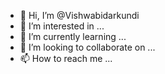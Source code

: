 - 👋 Hi, I’m @Vishwabidarkundi
- 👀 I’m interested in ...
- 🌱 I’m currently learning ...
- 💞️ I’m looking to collaborate on ...
- 📫 How to reach me ...

<!---
Vishwabidarkundi/Vishwabidarkundi is a ✨ special ✨ repository because its `README.md` (this file) appears on your GitHub profile.
You can click the Preview link to take a look at your changes.
--->
